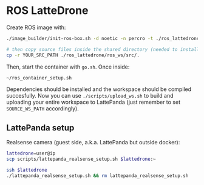 # ROS LatteDrone
Create ROS image with:
```bash
./image_builder/init-ros-box.sh -d noetic -n percro -t ./ros_lattedrone -w -e

# then copy source files inside the shared directory (needed to install dependencies)
cp -r YOUR_SRC_PATH ./ros_lattedrone/ros_ws/src/.
```

Then, start the container with `go.sh`. Once inside:
```bash
~/ros_container_setup.sh
```
Dependencies should be installed and the workspace should be compiled succesfully.
Now you can use `./scripts/upload_ws.sh` to build and uploading your entire workspace to LattePanda (just remember to set `SOURCE_WS_PATH` accordingly).

## LattePanda setup
Realsense camera (guest side, a.k.a. LattePanda but outside docker):
```bash
lattedrone=user@ip
scp scripts/lattepanda_realsense_setup.sh $lattedrone:~

ssh $lattedrone
./lattepanda_realsense_setup.sh && rm lattepanda_realsense_setup.sh
```
